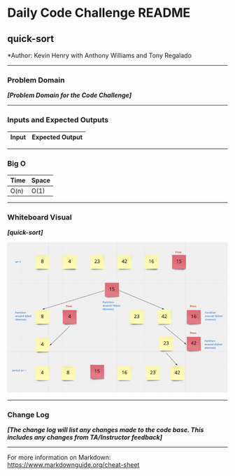 # Daily Code Challenge README

## quick-sort
*Author: Kevin Henry with Anthony Williams and Tony Regalado

---

### Problem Domain
***[Problem Domain for the Code Challenge]***



---

### Inputs and Expected Outputs

| Input | Expected Output |
| :----------- | :----------- |


---

### Big O

| Time | Space |
| :----------- | :----------- |
| O(n) | O(1) |

---

### Whiteboard Visual
***[quick-sort]***

![quick-sort](https://github.com/kevinhenry/data-structures-and-algorithms/blob/main/python/code_challenges/img/quick-sort.jpg)

---

### Change Log
***[The change log will list any changes made to the code base. This includes any changes from TA/Instructor feedback]***

---

For more information on Markdown: https://www.markdownguide.org/cheat-sheet
